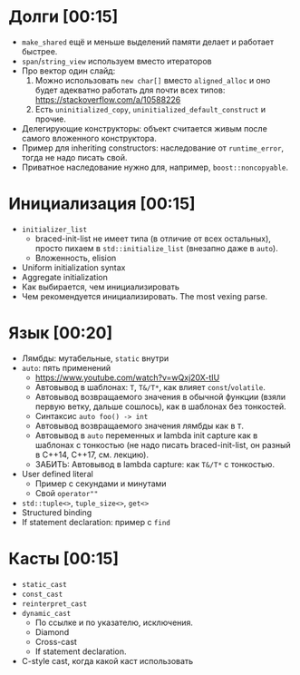 # Долги [00:15]
* `make_shared` ещё и меньше выделений памяти делает и работает быстрее.
* `span`/`string_view` используем вместо итераторов
* Про вектор один слайд:
  1. Можно использовать `new char[]` вместо `aligned_alloc` и оно будет адекватно работать для почти всех типов: https://stackoverflow.com/a/10588226
  1. Есть `uninitialized_copy`, `uninitialized_default_construct` и прочие.
* Делегирующие конструкторы: объект считается живым после самого вложенного конструктора.
* Пример для inheriting constructors: наследование от `runtime_error`, тогда не надо писать свой.
* Приватное наследование нужно для, например, `boost::noncopyable`.

# Инициализация [00:15]
* `initializer_list`
  * braced-init-list не имеет типа (в отличие от всех остальных), просто пихаем в `std::initialize_list` (внезапно даже в `auto`).
  * Вложенность, elision
* Uniform initialization syntax
* Aggregate initialization
* Как выбирается, чем инициализировать
* Чем рекомендуется инициализировать. The most vexing parse.

# Язык [00:20]
* Лямбды: мутабельные, `static` внутри
* `auto`: пять применений
  * https://www.youtube.com/watch?v=wQxj20X-tIU
  * Автовывод в шаблонах: `T`, `T&/T*`, как влияет `const`/`volatile`.
  * Автовывод возвращаемого значения в обычной функции (взяли первую ветку, дальше сошлось), как в шаблонах без тонкостей.
  * Синтаксис `auto foo() -> int`
  * Автовывод возвращаемого значения лямбды как в `T`.
  * Автовывод в `auto` переменных и lambda init capture как в шаблонах с тонкостью (не надо писать braced-init-list, он разный в C++14, C++17, см. лекцию).
  * ЗАБИТЬ: Автовывод в lambda capture: как `T&/T*` с тонкостью.
* User defined literal
  * Пример с секундами и минутами
  * Свой `operator""`
* `std::tuple<>`, `tuple_size<>`, `get<>`
* Structured binding
* If statement declaration: пример с `find`

# Касты [00:15]
* `static_cast`
* `const_cast`
* `reinterpret_cast`
* `dynamic_cast`
  * По ссылке и по указателю, исключения.
  * Diamond
  * Cross-cast
  * If statement declaration.
* C-style cast, когда какой каст использовать
